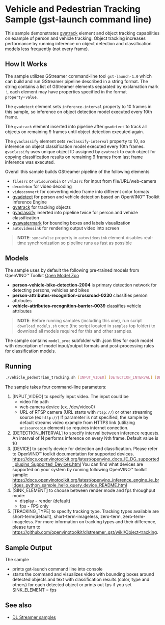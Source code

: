 # Vehicle and Pedestrian Tracking Sample (gst-launch command line)

This sample demonstrates [gvatrack](https://github.com/openvinotoolkit/dlstreamer_gst/wiki/gvatrack) element and object tracking capabilities on example of person and vehicle tracking. Object tracking increases performance by running inference on object detection and classification models less frequently (not every frame).

## How It Works
The sample utilizes GStreamer command-line tool `gst-launch-1.0` which can build and run GStreamer pipeline described in a string format.
The string contains a list of GStreamer elements separated by exclamation mark `!`, each element may have properties specified in the format `property`=`value`.

The `gvadetect` element sets `inference-interval` property to 10 frames in this sample, so inference on object detection model executed every 10th frame.

The `gvatrack` element inserted into pipeline after `gvadetect` to track all objects on remaining 9 frames until object detection executed again.

The `gvaclassify` element sets `reclassify-interval` property to 10, so inference on object classification model executed every 10th frames. `gvaclassify` uses unique object ID assigned by `gvatrack` to each object for copying classification results on remaining 9 frames from last frame inference was executed.

Overall this sample builds GStreamer pipeline of the following elements
* `filesrc` or `urisourcebin` or `v4l2src` for input from file/URL/web-camera
* `decodebin` for video decoding
* `videoconvert` for converting video frame into different color formats
* [gvadetect](https://github.com/openvinotoolkit/dlstreamer_gst/wiki/gvadetect) for person and vehicle detection based on OpenVINO™ Toolkit Inference Engine
* [gvatrack](https://github.com/openvinotoolkit/dlstreamer_gst/wiki/gvatrack) for tracking objects
* [gvaclassify](https://github.com/openvinotoolkit/dlstreamer_gst/wiki/gvaclassify) inserted into pipeline twice for person and vehicle classification
* [gvawatermark](https://github.com/openvinotoolkit/dlstreamer_gst/wiki/gvawatermark) for bounding boxes and labels visualization
* `autovideosink` for rendering output video into screen
> **NOTE**: `sync=false` property in `autovideosink` element disables real-time synchronization so pipeline runs as fast as possible

## Models

The sample uses by default the following pre-trained models from OpenVINO™ Toolkit [Open Model Zoo](https://github.com/openvinotoolkit/open_model_zoo)
*   __person-vehicle-bike-detection-2004__ is primary detection network for detecting persons, vehicles and bikes
*   __person-attributes-recognition-crossroad-0230__ classifies person attributes
*   __vehicle-attributes-recognition-barrier-0039__ classifies vehicle attributes

> **NOTE**: Before running samples (including this one), run script `download_models.sh` once (the script located in `samples` top folder) to download all models required for this and other samples.

The sample contains `model_proc` subfolder with .json files for each model with description of model input/output formats and post-processing rules for classification models.

## Running

```sh
./vehicle_pedestrian_tracking.sh [INPUT_VIDEO] [DETECTION_INTERVAL] [DEVICE] [SINK_ELEMENT] [TRACKING_TYPE]
```

The sample takes four command-line parameters:
1. [INPUT_VIDEO] to specify input video.
The input could be
    * video file path
    * web camera device (ex. /dev/video0)
    * URL of RTSP camera (URL starts with `rtsp://`) or other streaming source (ex `http://`)
If parameter is not specified, the sample by default streams video example from HTTPS link (utilizing `urisourcebin` element) so requires internet conection.
2. [DETECTION_INTERVAL] to specify interval between inference requests. An interval of N performs inference on every Nth frame. Default value is 10
3. [DEVICE] to specify device for detection and classification.
    Please refer to OpenVINO™ toolkit documentation for supported devices.
    https://docs.openvinotoolkit.org/latest/openvino_docs_IE_DG_supported_plugins_Supported_Devices.html
    You can find what devices are supported on your system by running following OpenVINO™ toolkit sample:
    https://docs.openvinotoolkit.org/latest/openvino_inference_engine_ie_bridges_python_sample_hello_query_device_README.html
4. [SINK_ELEMENT] to choose between render mode and fps throughput mode:
    * display - render (default)
    * fps - FPS only
5. [TRACKING_TYPE] to specify tracking type. 
    Tracking types available are short-term(default), short-term-imageless, zero-term, zero-term-imageless.
    For more information on tracking types and their difference, please turn to
    https://github.com/openvinotoolkit/dlstreamer_gst/wiki/Object-tracking.

## Sample Output

The sample
* prints gst-launch command line into console
* starts the command and visualizes video with bounding boxes around detected objects and text with classification results (color, type and others) for each detected object or prints out fps if you set SINK_ELEMENT = fps

## See also
* [DL Streamer samples](../../README.md)
